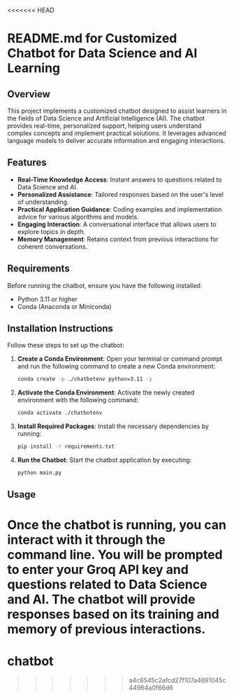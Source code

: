 <<<<<<< HEAD
# README.md for Customized Chatbot for Data Science and AI Learning

## Overview

This project implements a customized chatbot designed to assist learners in the fields of Data Science and Artificial Intelligence (AI). The chatbot provides real-time, personalized support, helping users understand complex concepts and implement practical solutions. It leverages advanced language models to deliver accurate information and engaging interactions.

## Features

- **Real-Time Knowledge Access**: Instant answers to questions related to Data Science and AI.
- **Personalized Assistance**: Tailored responses based on the user's level of understanding.
- **Practical Application Guidance**: Coding examples and implementation advice for various algorithms and models.
- **Engaging Interaction**: A conversational interface that allows users to explore topics in depth.
- **Memory Management**: Retains context from previous interactions for coherent conversations.

## Requirements

Before running the chatbot, ensure you have the following installed:

- Python 3.11 or higher
- Conda (Anaconda or Miniconda)

## Installation Instructions

Follow these steps to set up the chatbot:

1. **Create a Conda Environment**:
   Open your terminal or command prompt and run the following command to create a new Conda environment:
   ```bash
   conda create -p ./chatbotenv python=3.11 -y
   ```

2. **Activate the Conda Environment**:
    Activate the newly created environment with the following command:
    ```bash
    conda activate ./chatbotenv
    ```

3. **Install Required Packages**:
    Install the necessary dependencies by running:
    ```bash
    pip install -r requirements.txt
    ```

4. **Run the Chatbot**:
    Start the chatbot application by executing:
    ```bash
    python main.py
    ```

## Usage

Once the chatbot is running, you can interact with it through the command line. You will be prompted to enter your Groq API key and questions related to Data Science and AI. The chatbot will provide responses based on its training and memory of previous interactions.
=======
# chatbot
>>>>>>> a4c6545c2afcd27f107a4691045c44964a0f66d6
